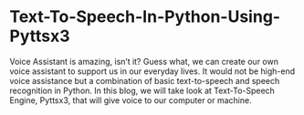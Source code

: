 # Text-To-Speech-In-Python-Using-Pyttsx3
Voice Assistant is amazing, isn’t it? Guess what, we can create our own voice assistant to support us in our everyday lives. It would not be high-end voice assistance but a combination of basic text-to-speech and speech recognition in Python.
In this blog, we will take look at Text-To-Speech Engine, Pyttsx3, that will give voice to our computer or machine.
